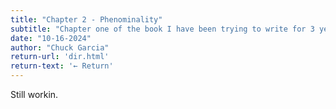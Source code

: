 ```yaml
---
title: "Chapter 2 - Phenominality"
subtitle: "Chapter one of the book I have been trying to write for 3 years now"
date: "10-16-2024"
author: "Chuck Garcia"
return-url: 'dir.html'
return-text: '← Return'
---
```


Still workin.